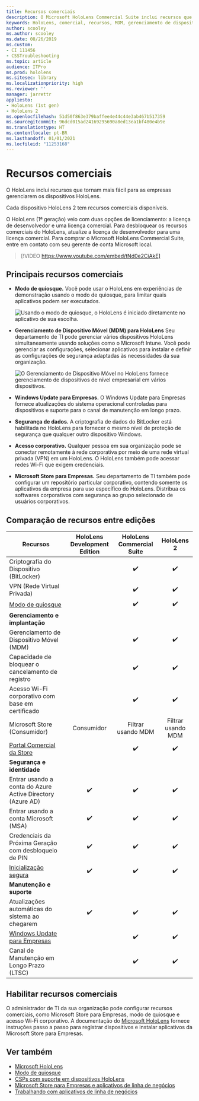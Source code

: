 ```yaml
---
title: Recursos comerciais
description: O Microsoft HoloLens Commercial Suite inclui recursos que tornam mais fácil para as empresas gerenciarem dispositivos HoloLens. Os dispositivos HoloLens 2 são equipados com recursos comerciais por padrão.
keywords: HoloLens, comercial, recursos, MDM, gerenciamento de dispositivo móvel, modo de quiosque
author: scooley
ms.author: scooley
ms.date: 08/26/2019
ms.custom:
- CI 111456
- CSSTroubleshooting
ms.topic: article
audience: ITPro
ms.prod: hololens
ms.sitesec: library
ms.localizationpriority: high
ms.reviewer: ''
manager: jarrettr
appliesto:
- HoloLens (1st gen)
- HoloLens 2
ms.openlocfilehash: 51d50f863e379baffee4e44c44e3ab467b517359
ms.sourcegitcommit: 96dcd015ad24169295690a8ed13ea1bf480e4b9e
ms.translationtype: HT
ms.contentlocale: pt-BR
ms.lasthandoff: 01/01/2021
ms.locfileid: "11253168"
---
```

# Recursos comerciais

O HoloLens inclui recursos que tornam mais fácil para as empresas gerenciarem os dispositivos HoloLens.

Cada dispositivo HoloLens 2 tem recursos comerciais disponíveis.

O HoloLens (1ª geração) veio com duas opções de licenciamento: a licença de desenvolvedor e uma licença comercial. Para desbloquear os recursos comerciais do HoloLens, atualize a licença de desenvolvedor para uma licença comercial. Para comprar o Microsoft HoloLens Commercial Suite, entre em contato com seu gerente de conta Microsoft local.

>[!VIDEO https://www.youtube.com/embed/tNd0e2CiAkE]

## Principais recursos comerciais

- **Modo de quiosque.** Você pode usar o HoloLens em experiências de demonstração usando o modo de quiosque, para limitar quais aplicativos podem ser executados.

  ![Usando o modo de quiosque, o HoloLens é iniciado diretamente no aplicativo de sua escolha.](images/201608-kioskmode-400px.png)

- **Gerenciamento de Dispositivo Móvel (MDM) para HoloLens** Seu departamento de TI pode gerenciar vários dispositivos HoloLens simultaneamente usando soluções como o Microsoft Intune. Você pode gerenciar as configurações, selecionar aplicativos para instalar e definir as configurações de segurança adaptadas às necessidades da sua organização.

  ![O Gerenciamento de Dispositivo Móvel no HoloLens fornece gerenciamento de dispositivos de nível empresarial em vários dispositivos.](images/201608-enterprisemanagement-400px.png)

- **Windows Update para Empresas.** O Windows Update para Empresas fornece atualizações do sistema operacional controladas para dispositivos e suporte para o canal de manutenção em longo prazo.
- **Segurança de dados.** A criptografia de dados do BitLocker está habilitada no HoloLens para fornecer o mesmo nível de proteção de segurança que qualquer outro dispositivo Windows.
- **Acesso corporativo.** Qualquer pessoa em sua organização pode se conectar remotamente à rede corporativa por meio de uma rede virtual privada (VPN) em um HoloLens. O HoloLens também pode acessar redes Wi-Fi que exigem credenciais.
- **Microsoft Store para Empresas.** Seu departamento de TI também pode configurar um repositório particular corporativo, contendo somente os aplicativos da empresa para uso específico do HoloLens. Distribua os softwares corporativos com segurança ao grupo selecionado de usuários corporativos.

## Comparação de recursos entre edições

|Recursos |HoloLens Development Edition |HoloLens Commercial Suite |HoloLens 2 |
|---|:---:|:---:|:---:|
|Criptografia do Dispositivo (BitLocker) | |✔️ |✔️ |
|VPN (Rede Virtual Privada) | |✔️ |✔️ |
|[Modo de quiosque](hololens-kiosk.md) | |✔️ |✔️ |
|**Gerenciamento e implantação** | | | |
|Gerenciamento de Dispositivo Móvel (MDM) | |✔️ |✔️ |
|Capacidade de bloquear o cancelamento de registro | |✔️ |✔️ |
|Acesso Wi-Fi corporativo com base em certificado | |✔️ |✔️ |
|Microsoft Store (Consumidor) |Consumidor |Filtrar usando MDM |Filtrar usando MDM |
|[Portal Comercial da Store](https://docs.microsoft.com/microsoft-store/working-with-line-of-business-apps) | |✔️ |✔️ |
|**Segurança e identidade** | | | |
|Entrar usando a conta do Azure Active Directory (Azure AD) |✔️ |✔️ |✔️ |
|Entrar usando a conta Microsoft (MSA) |✔️ |✔️ |✔️ |
|Credenciais da Próxima Geração com desbloqueio de PIN |✔️ |✔️ |✔️ |
|[Inicialização segura](https://docs.microsoft.com/windows-hardware/design/device-experiences/oem-secure-boot) |✔️ |✔️ |✔️ |
|**Manutenção e suporte** | | | |
|Atualizações automáticas do sistema ao chegarem |✔️ |✔️ |✔️ |
|[Windows Update para Empresas](https://docs.microsoft.com/windows/deployment/update/waas-manage-updates-wufb) | |✔️ |✔️ |
|Canal de Manutenção em Longo Prazo (LTSC) | |✔️ |✔️ |

## Habilitar recursos comerciais

O administrador de TI da sua organização pode configurar recursos comerciais, como Microsoft Store para Empresas, modo de quiosque e acesso Wi-Fi corporativo. A documentação do [Microsoft HoloLens](index.yml) fornece instruções passo a passo para registrar dispositivos e instalar aplicativos da Microsoft Store para Empresas.

## Ver também

- [Microsoft HoloLens](index.yml)
- [Modo de quiosque](hololens-kiosk.md)
- [CSPs com suporte em dispositivos HoloLens](/windows/client-management/mdm/configuration-service-provider-reference#csps-supported-in-hololens-devices)
- [Microsoft Store para Empresas e aplicativos de linha de negócios](https://blogs.technet.microsoft.com/sbucci/2016/04/13/windows-store-for-business-and-line-of-business-applications/)
- [Trabalhando com aplicativos de linha de negócios](/microsoft-store/working-with-line-of-business-apps)

